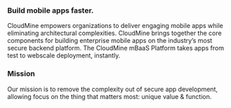### Build mobile apps faster. 

CloudMine empowers organizations to deliver engaging mobile apps while eliminating architectural complexities. CloudMine brings together the core components for building enterprise mobile apps on the industry’s most secure backend platform. The CloudMine
mBaaS Platform takes apps from test to web­scale deployment, instantly.

### Mission

Our mission is to remove the complexity out of secure app development, allowing focus on the thing
that matters most: unique value & function.